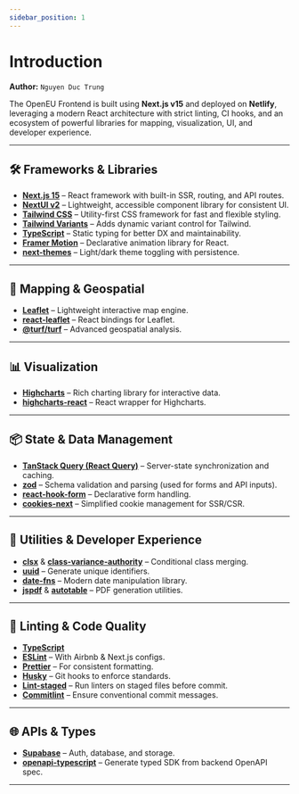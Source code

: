 ```yaml
---
sidebar_position: 1
---
```


# Introduction

**Author:** `Nguyen Duc Trung`

The OpenEU Frontend is built using **Next.js v15** and deployed on **Netlify**, leveraging a modern React architecture with strict linting, CI hooks, and an ecosystem of powerful libraries for mapping, visualization, UI, and developer experience.

---

## 🛠 Frameworks & Libraries

- [**Next.js 15**](https://nextjs.org/) – React framework with built-in SSR, routing, and API routes.
- [**NextUI v2**](https://nextui.org/) – Lightweight, accessible component library for consistent UI.
- [**Tailwind CSS**](https://tailwindcss.com/) – Utility-first CSS framework for fast and flexible styling.
- [**Tailwind Variants**](https://tailwind-variants.org) – Adds dynamic variant control for Tailwind.
- [**TypeScript**](https://www.typescriptlang.org/) – Static typing for better DX and maintainability.
- [**Framer Motion**](https://www.framer.com/motion/) – Declarative animation library for React.
- [**next-themes**](https://github.com/pacocoursey/next-themes) – Light/dark theme toggling with persistence.

---

## 📍 Mapping & Geospatial

- [**Leaflet**](https://leafletjs.com/) – Lightweight interactive map engine.
- [**react-leaflet**](https://react-leaflet.js.org/) – React bindings for Leaflet.
- [**@turf/turf**](https://turfjs.org/) – Advanced geospatial analysis.

---

## 📊 Visualization

- [**Highcharts**](https://www.highcharts.com/) – Rich charting library for interactive data.
- [**highcharts-react**](https://github.com/highcharts/highcharts-react) – React wrapper for Highcharts.

---

## 📦 State & Data Management

- [**TanStack Query (React Query)**](https://tanstack.com/query/latest) – Server-state synchronization and caching.
- [**zod**](https://zod.dev/) – Schema validation and parsing (used for forms and API inputs).
- [**react-hook-form**](https://react-hook-form.com/) – Declarative form handling.
- [**cookies-next**](https://www.npmjs.com/package/cookies-next) – Simplified cookie management for SSR/CSR.

---

## 🧩 Utilities & Developer Experience

- [**clsx**](https://github.com/lukeed/clsx) & [**class-variance-authority**](https://cva.style/) – Conditional class merging.
- [**uuid**](https://www.npmjs.com/package/uuid) – Generate unique identifiers.
- [**date-fns**](https://date-fns.org/) – Modern date manipulation library.
- [**jspdf**](https://github.com/parallax/jsPDF) & [**autotable**](https://github.com/simonbengtsson/jsPDF-AutoTable) – PDF generation utilities.

---

## 🧪 Linting & Code Quality

- [**TypeScript**](https://www.typescriptlang.org/)
- [**ESLint**](https://eslint.org/) – With Airbnb & Next.js configs.
- [**Prettier**](https://prettier.io/) – For consistent formatting.
- [**Husky**](https://typicode.github.io/husky) – Git hooks to enforce standards.
- [**Lint-staged**](https://github.com/okonet/lint-staged) – Run linters on staged files before commit.
- [**Commitlint**](https://commitlint.js.org/) – Ensure conventional commit messages.

---

## 🌐 APIs & Types

- [**Supabase**](https://supabase.com/) – Auth, database, and storage.
- [**openapi-typescript**](https://github.com/drwpow/openapi-typescript) – Generate typed SDK from backend OpenAPI spec.

---